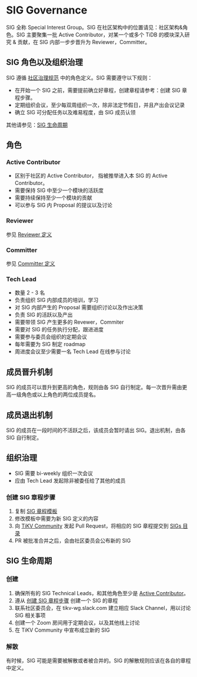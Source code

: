 # SIG Governance
SIG 全称 Special Interest Group。SIG 在社区架构中的位置请见：社区架构&角色。SIG 主要聚集一批 Active Contributor，对某一个或多个 TiDB 的模块深入研究 & 贡献，在 SIG 内部一步步晋升为 Reviewer，Committer。 

## SIG 角色以及组织治理

SIG 遵循 [社区治理规范](/GOVERNACE-zh_CN.md) 中的角色定义。SIG 需要遵守以下规则：

* 在开始一个 SIG 之前，需要提前确立好章程，创建章程请参考：创建 SIG 章程步骤。
* 定期组织会议，至少每双周组织一次，除非法定节假日，并且产出会议记录
* 确立 SIG 可分配任务以及难易程度，由 SIG 成员认领

其他请参见：[SIG 生命周期](#sig_lifetime)

## 角色

<h3 id="active_contributor">Active Contributor</h3>

* 区别于社区的 Active Contributor， 指被推举进入本 SIG 的 Active Contributor。
* 需要保持 SIG 中至少一个模块的活跃度
* 需要持续保持至少一个模块的贡献
* 可以参与 SIG 内 Proposal 的提议以及讨论

### Reviewer

参见 [Reviewer 定义](/community-membership-zh_CN.md#reviwer)

### Committer

参见 [Committer 定义](/community-membership-zh_CN.md#committer)

### Tech Lead

* 数量 2 - 3 名
* 负责组织 SIG 内部成员的培训，学习
* 对 SIG 内部产生的 Proposal 需要组织讨论以及作出决策
* 负责 SIG 的活跃以及产出
* 需要带领 SIG 产生更多的 Revewer，Commiter 
* 需要对 SIG 的任务执行分配，跟进进度
* 需要参与委员会组织的定期会议
* 每年需要为 SIG 制定 roadmap
* 周进度会议至少需要一名 Tech Lead 在线参与讨论

## 成员晋升机制

SIG 的成员可以晋升到更高的角色，规则由各 SIG 自行制定。每一次晋升需由更高一级角色或以上角色的两位成员提名。

## 成员退出机制

SIG 的成员在一段时间的不活跃之后，该成员会暂时请出 SIG。退出机制，由各 SIG 自行制定。

## 组织治理

* SIG 需要 bi-weekly 组织一次会议
* 应由 Tech Lead 发起除非被委任给了其他的成员

<h3 id="step_to_create_sig_charter">创建 SIG 章程步骤</h3>

1. 复制 [SIG 章程模板](SIG-CHARTER-zh_CN.md)
2. 修改模板中需要为新 SIG 定义的内容
3. 向 [TiKV Community](https://github.com/tikv/community) 发起 Pull Request，将相应的 SIG 章程提交到 [SIGs 目录](/SIGs)
4. PR 被批准合并之后，会由社区委员会公布新的 SIG

<h2 id="sig_lifetime">SIG 生命周期</h2>

### 创建

1. 确保所有的 SIG Technical Leads，和其他角色至少是 [Active Contributor](#active_contributor)。
3. 遵从 [创建 SIG 章程步骤](#step_to_create_sig_charter) 创建一个 SIG 的章程
4. 联系社区委员会，在 tikv-wg.slack.com 建立相应 Slack Channel，用以讨论 SIG 相关事项
5. 创建一个 Zoom 房间用于定期会议，以及其他线上讨论
6. 在 TiKV Community 中宣布成立新的 SIG

### 解散

有时候，SIG 可能是需要被解散或者被合并的。SIG 的解散规则应该在各自的章程中定义。

